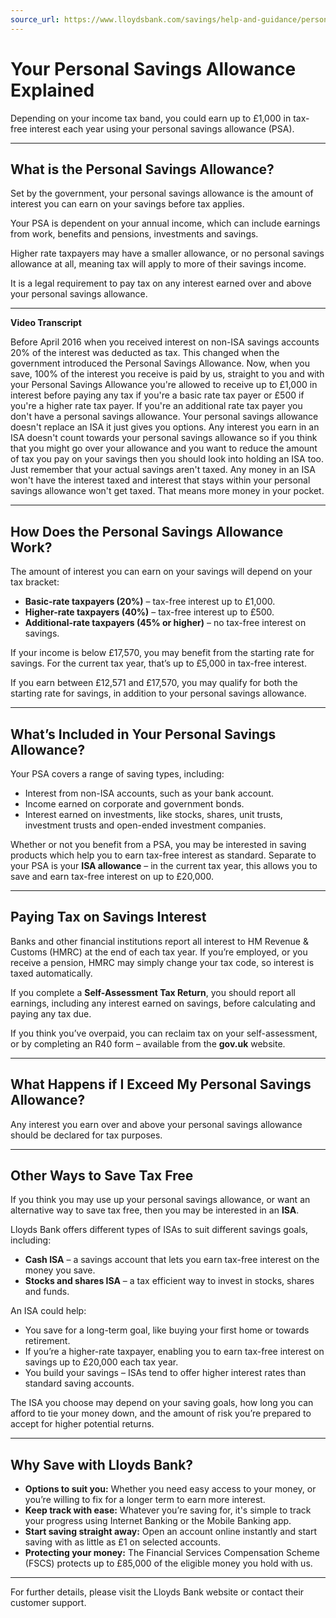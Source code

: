 ```yaml
---
source_url: https://www.lloydsbank.com/savings/help-and-guidance/personal-savings-allowance.html?WT.ac=rc/ymal/personal-allowance
---
```


# Your Personal Savings Allowance Explained

Depending on your income tax band, you could earn up to £1,000 in tax-free interest each year using your personal savings allowance (PSA).

---

## What is the Personal Savings Allowance?

Set by the government, your personal savings allowance is the amount of interest you can earn on your savings before tax applies.

Your PSA is dependent on your annual income, which can include earnings from work, benefits and pensions, investments and savings.

Higher rate taxpayers may have a smaller allowance, or no personal savings allowance at all, meaning tax will apply to more of their savings income.

It is a legal requirement to pay tax on any interest earned over and above your personal savings allowance.

---

**Video Transcript**

Before April 2016 when you received interest on non-ISA savings accounts 20% of the interest was deducted as tax. This changed when the government introduced the Personal Savings Allowance. Now, when you save, 100% of the interest you receive is paid by us, straight to you and with your Personal Savings Allowance you're allowed to receive up to £1,000 in interest before paying any tax if you're a basic rate tax payer or £500 if you're a higher rate tax payer. If you're an additional rate tax payer you don't have a personal savings allowance. Your personal savings allowance doesn't replace an ISA it just gives you options. Any interest you earn in an ISA doesn't count towards your personal savings allowance so if you think that you might go over your allowance and you want to reduce the amount of tax you pay on your savings then you should look into holding an ISA too. Just remember that your actual savings aren't taxed. Any money in an ISA won't have the interest taxed and interest that stays within your personal savings allowance won't get taxed. That means more money in your pocket.

---

## How Does the Personal Savings Allowance Work?

The amount of interest you can earn on your savings will depend on your tax bracket:

- **Basic-rate taxpayers (20%)** – tax-free interest up to £1,000.
- **Higher-rate taxpayers (40%)** – tax-free interest up to £500.
- **Additional-rate taxpayers (45% or higher)** – no tax-free interest on savings.

If your income is below £17,570, you may benefit from the starting rate for savings. For the current tax year, that’s up to £5,000 in tax-free interest. 

If you earn between £12,571 and £17,570, you may qualify for both the starting rate for savings, in addition to your personal savings allowance.

---

## What’s Included in Your Personal Savings Allowance?

Your PSA covers a range of saving types, including:

- Interest from non-ISA accounts, such as your bank account.
- Income earned on corporate and government bonds.
- Interest earned on investments, like stocks, shares, unit trusts, investment trusts and open-ended investment companies.

Whether or not you benefit from a PSA, you may be interested in saving products which help you to earn tax-free interest as standard. Separate to your PSA is your **ISA allowance** – in the current tax year, this allows you to save and earn tax-free interest on up to £20,000.

---

## Paying Tax on Savings Interest

Banks and other financial institutions report all interest to HM Revenue & Customs (HMRC) at the end of each tax year. If you’re employed, or you receive a pension, HMRC may simply change your tax code, so interest is taxed automatically.

If you complete a **Self-Assessment Tax Return**, you should report all earnings, including any interest earned on savings, before calculating and paying any tax due.

If you think you’ve overpaid, you can reclaim tax on your self-assessment, or by completing an R40 form – available from the **gov.uk** website.

---

## What Happens if I Exceed My Personal Savings Allowance?

Any interest you earn over and above your personal savings allowance should be declared for tax purposes.

---

## Other Ways to Save Tax Free

If you think you may use up your personal savings allowance, or want an alternative way to save tax free, then you may be interested in an **ISA**.

Lloyds Bank offers different types of ISAs to suit different savings goals, including:

- **Cash ISA** – a savings account that lets you earn tax-free interest on the money you save.
- **Stocks and shares ISA** – a tax efficient way to invest in stocks, shares and funds.

An ISA could help:

- You save for a long-term goal, like buying your first home or towards retirement. 
- If you’re a higher-rate taxpayer, enabling you to earn tax-free interest on savings up to £20,000 each tax year.
- You build your savings – ISAs tend to offer higher interest rates than standard saving accounts.

The ISA you choose may depend on your saving goals, how long you can afford to tie your money down, and the amount of risk you’re prepared to accept for higher potential returns.

---

## Why Save with Lloyds Bank?

- **Options to suit you:** Whether you need easy access to your money, or you’re willing to fix for a longer term to earn more interest.
- **Keep track with ease:** Whatever you’re saving for, it's simple to track your progress using Internet Banking or the Mobile Banking app.
- **Start saving straight away:** Open an account online instantly and start saving with as little as £1 on selected accounts.
- **Protecting your money:** The Financial Services Compensation Scheme (FSCS) protects up to £85,000 of the eligible money you hold with us.

---

For further details, please visit the Lloyds Bank website or contact their customer support.
